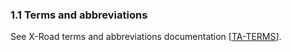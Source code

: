 ### 1.1 Terms and abbreviations

See X-Road terms and abbreviations documentation \[[TA-TERMS](#Ref_TERMS)\].